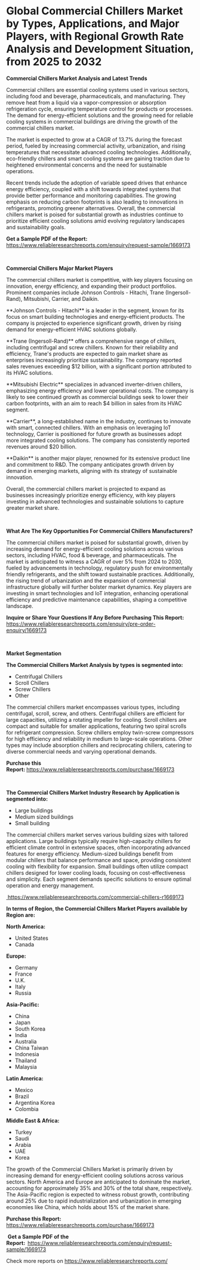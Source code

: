 <p><h1>Global Commercial Chillers Market by Types, Applications, and Major Players, with Regional Growth Rate Analysis and Development Situation, from 2025 to 2032</h1></p><p><strong>Commercial Chillers Market Analysis and Latest Trends</strong></p>
<p><p>Commercial chillers are essential cooling systems used in various sectors, including food and beverage, pharmaceuticals, and manufacturing. They remove heat from a liquid via a vapor-compression or absorption refrigeration cycle, ensuring temperature control for products or processes. The demand for energy-efficient solutions and the growing need for reliable cooling systems in commercial buildings are driving the growth of the commercial chillers market.</p><p>The market is expected to grow at a CAGR of 13.7% during the forecast period, fueled by increasing commercial activity, urbanization, and rising temperatures that necessitate advanced cooling technologies. Additionally, eco-friendly chillers and smart cooling systems are gaining traction due to heightened environmental concerns and the need for sustainable operations. </p><p>Recent trends include the adoption of variable speed drives that enhance energy efficiency, coupled with a shift towards integrated systems that provide better performance and monitoring capabilities. The growing emphasis on reducing carbon footprints is also leading to innovations in refrigerants, promoting greener alternatives. Overall, the commercial chillers market is poised for substantial growth as industries continue to prioritize efficient cooling solutions amid evolving regulatory landscapes and sustainability goals.</p></p>
<p><strong>Get a Sample PDF of the Report:&nbsp;</strong> <a href="https://www.reliableresearchreports.com/enquiry/request-sample/1669173?utm_campaign=2296&utm_medium=2&utm_source=Github&utm_content=ia&utm_term=08042025&utm_id=commercial-chillers">https://www.reliableresearchreports.com/enquiry/request-sample/1669173</a></p>
<p>&nbsp;</p>
<p><strong>Commercial Chillers Major Market Players</strong></p>
<p><p>The commercial chillers market is competitive, with key players focusing on innovation, energy efficiency, and expanding their product portfolios. Prominent companies include Johnson Controls - Hitachi, Trane (Ingersoll-Rand), Mitsubishi, Carrier, and Daikin.</p><p>**Johnson Controls - Hitachi** is a leader in the segment, known for its focus on smart building technologies and energy-efficient products. The company is projected to experience significant growth, driven by rising demand for energy-efficient HVAC solutions globally. </p><p>**Trane (Ingersoll-Rand)** offers a comprehensive range of chillers, including centrifugal and screw chillers. Known for their reliability and efficiency, Trane's products are expected to gain market share as enterprises increasingly prioritize sustainability. The company reported sales revenues exceeding $12 billion, with a significant portion attributed to its HVAC solutions.</p><p>**Mitsubishi Electric** specializes in advanced inverter-driven chillers, emphasizing energy efficiency and lower operational costs. The company is likely to see continued growth as commercial buildings seek to lower their carbon footprints, with an aim to reach $4 billion in sales from its HVAC segment.</p><p>**Carrier**, a long-established name in the industry, continues to innovate with smart, connected chillers. With an emphasis on leveraging IoT technology, Carrier is positioned for future growth as businesses adopt more integrated cooling solutions. The company has consistently reported revenues around $20 billion.</p><p>**Daikin** is another major player, renowned for its extensive product line and commitment to R&D. The company anticipates growth driven by demand in emerging markets, aligning with its strategy of sustainable innovation.</p><p>Overall, the commercial chillers market is projected to expand as businesses increasingly prioritize energy efficiency, with key players investing in advanced technologies and sustainable solutions to capture greater market share.</p></p>
<p>&nbsp;</p>
<p><strong>What Are The Key Opportunities For Commercial Chillers Manufacturers?</strong></p>
<p><p>The commercial chillers market is poised for substantial growth, driven by increasing demand for energy-efficient cooling solutions across various sectors, including HVAC, food & beverage, and pharmaceuticals. The market is anticipated to witness a CAGR of over 5% from 2024 to 2030, fueled by advancements in technology, regulatory push for environmentally friendly refrigerants, and the shift toward sustainable practices. Additionally, the rising trend of urbanization and the expansion of commercial infrastructure globally will further bolster market dynamics. Key players are investing in smart technologies and IoT integration, enhancing operational efficiency and predictive maintenance capabilities, shaping a competitive landscape.</p></p>
<p><strong>Inquire or Share Your Questions If Any Before Purchasing This Report:</strong> <a href="https://www.reliableresearchreports.com/enquiry/pre-order-enquiry/1669173?utm_campaign=2296&utm_medium=2&utm_source=Github&utm_content=ia&utm_term=08042025&utm_id=commercial-chillers">https://www.reliableresearchreports.com/enquiry/pre-order-enquiry/1669173</a></p>
<p>&nbsp;</p>
<p><strong>Market Segmentation</strong></p>
<p><strong>The Commercial Chillers Market Analysis by types is segmented into:</strong></p>
<p><ul><li>Centrifugal Chillers</li><li>Scroll Chillers</li><li>Screw Chillers</li><li>Other</li></ul></p>
<p><p>The commercial chillers market encompasses various types, including centrifugal, scroll, screw, and others. Centrifugal chillers are efficient for large capacities, utilizing a rotating impeller for cooling. Scroll chillers are compact and suitable for smaller applications, featuring two spiral scrolls for refrigerant compression. Screw chillers employ twin-screw compressors for high efficiency and reliability in medium to large-scale operations. Other types may include absorption chillers and reciprocating chillers, catering to diverse commercial needs and varying operational demands.</p></p>
<p><strong>Purchase this Report:&nbsp;</strong><a href="https://www.reliableresearchreports.com/purchase/1669173?utm_campaign=2296&utm_medium=2&utm_source=Github&utm_content=ia&utm_term=08042025&utm_id=commercial-chillers">https://www.reliableresearchreports.com/purchase/1669173</a></p>
<p>&nbsp;</p>
<p><strong>The Commercial Chillers Market Industry Research by Application is segmented into:</strong></p>
<p><ul><li>Large buildings</li><li>Medium sized buildings</li><li>Small building</li></ul></p>
<p><p>The commercial chillers market serves various building sizes with tailored applications. Large buildings typically require high-capacity chillers for efficient climate control in extensive spaces, often incorporating advanced features for energy efficiency. Medium-sized buildings benefit from modular chillers that balance performance and space, providing consistent cooling with flexibility for expansion. Small buildings often utilize compact chillers designed for lower cooling loads, focusing on cost-effectiveness and simplicity. Each segment demands specific solutions to ensure optimal operation and energy management.</p></p>
<p><a href="https://www.reliableresearchreports.com/commercial-chillers-r1669173?utm_campaign=2296&utm_medium=2&utm_source=Github&utm_content=ia&utm_term=08042025&utm_id=commercial-chillers">&nbsp;https://www.reliableresearchreports.com/commercial-chillers-r1669173</a></p>
<p><strong>In terms of Region, the Commercial Chillers Market Players available by Region are:</strong></p>
<p>
    <p> <strong> North America: </strong>
        <ul>
            <li>United States</li>
            <li>Canada</li>
        </ul>
        </p> 
    <p> <strong> Europe: </strong>
        <ul>
            <li>Germany</li>
            <li>France</li>
            <li>U.K.</li>
            <li>Italy</li>
            <li>Russia</li>
        </ul>
        </p> 
    <p> <strong> Asia-Pacific: </strong>
        <ul>
            <li>China</li>
            <li>Japan</li>
            <li>South Korea</li>
            <li>India</li>
            <li>Australia</li>
            <li>China Taiwan</li>
            <li>Indonesia</li>
            <li>Thailand</li>
            <li>Malaysia</li>
        </ul>
        </p> 
    <p> <strong> Latin America: </strong>
        <ul>
            <li>Mexico</li>
            <li>Brazil</li>
            <li>Argentina Korea</li>
            <li>Colombia</li>
        </ul>
        </p> 
    <p> <strong> Middle East & Africa: </strong>
        <ul>
            <li>Turkey</li>
            <li>Saudi</li>
            <li>Arabia</li>
            <li>UAE</li>
            <li>Korea</li>
        </ul>
    </p>
    </p>
<p><p>The growth of the Commercial Chillers Market is primarily driven by increasing demand for energy-efficient cooling solutions across various sectors. North America and Europe are anticipated to dominate the market, accounting for approximately 35% and 30% of the total share, respectively. The Asia-Pacific region is expected to witness robust growth, contributing around 25% due to rapid industrialization and urbanization in emerging economies like China, which holds about 15% of the market share.</p></p>
<p><strong>Purchase this Report: </strong><a href="https://www.reliableresearchreports.com/purchase/1669173?utm_campaign=2296&utm_medium=2&utm_source=Github&utm_content=ia&utm_term=08042025&utm_id=commercial-chillers">https://www.reliableresearchreports.com/purchase/1669173</a></p>
<p>&nbsp;<strong>Get a Sample PDF of the Report:&nbsp;&nbsp;</strong><a href="https://www.reliableresearchreports.com/enquiry/request-sample/1669173?utm_campaign=2296&utm_medium=2&utm_source=Github&utm_content=ia&utm_term=08042025&utm_id=commercial-chillers">https://www.reliableresearchreports.com/enquiry/request-sample/1669173</a></p>
<p><strong></strong></p>
<p>Check more reports on <a href="https://www.reliableresearchreports.com/?utm_campaign=2296&utm_medium=2&utm_source=Github&utm_content=ia&utm_term=08042025&utm_id=commercial-chillers">https://www.reliableresearchreports.com/</a></p>